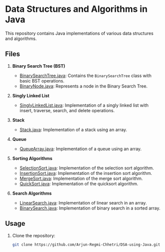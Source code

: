# Data Structures and Algorithms in Java

This repository contains Java implementations of various data structures and algorithms.

## Files

1. **Binary Search Tree (BST)**
   - [BinarySearchTree.java](BinarySearchTree.java): Contains the `BinarySearchTree` class with basic BST operations.
   - [BinaryNode.java](BinaryNode.java): Represents a node in the Binary Search Tree.

2. **Singly Linked List**
   - [SinglyLinkedList.java](SinglyLinkedList.java): Implementation of a singly linked list with insert, traverse, search, and delete operations.

3. **Stack**
   - [Stack.java](Stack.java): Implementation of a stack using an array.

4. **Queue**
   - [QueueArray.java](QueueArray.java): Implementation of a queue using an array.

5. **Sorting Algorithms**
   - [SelectionSort.java](SelectionSort.java): Implementation of the selection sort algorithm.
   - [InsertionSort.java](InsertionSort.java): Implementation of the insertion sort algorithm.
   - [MergeSort.java](MergeSort.java): Implementation of the merge sort algorithm.
   - [QuickSort.java](QuickSort.java): Implementation of the quicksort algorithm.

6. **Search Algorithms**
   - [LinearSearch.java](LinearSearch.java): Implementation of linear search in an array.
   - [BinarySearch.java](BinarySearch.java): Implementation of binary search in a sorted array.

## Usage

1. Clone the repository:

   ```bash
   git clone https://github.com/Arjun-Regmi-Chhetri/DSA-using-Java.git
